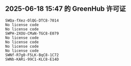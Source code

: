 ## 2025-06-18 15:47 的 GreenHub 许可证
```
SWQa-fXez-OlQG-DTC8-7014
No license code
No license code
SWPH-2XOU-CMaN-TGC8-E079
No license code
No license code
No license code
No license code
SWNf-R7g0-F5LK-BqC8-1C72
SWNb-KARi-99C1-KLC8-E14D
```
